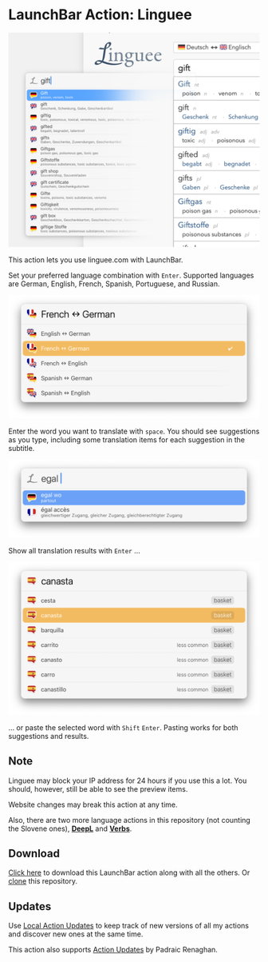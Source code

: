 # LaunchBar Action: Linguee

<img src="00.png" width="680"/> 

This action lets you use linguee.com with LaunchBar. 

Set your preferred language combination with `Enter`. Supported languages are German, English, French, Spanish, Portuguese, and Russian. 

<img src="01.png" width="680"/> 

Enter the word you want to translate with `space`. You should see suggestions as you type, including some translation items for each suggestion in the subtitle.

<img src="02.png" width="680"/> 

Show all translation results with `Enter` … 

<img src="03.png" width="680"/> 

… or paste the selected word with `Shift` `Enter`. Pasting works for both suggestions and results. 

## Note

Linguee may block your IP address for 24 hours if you use this a lot. You should, however, still be able to see the preview items.

Website changes may break this action at any time. 

Also, there are two more language actions in this repository (not counting the Slovene ones), **[DeepL](https://github.com/Ptujec/LaunchBar/tree/master/DeepL-Action#readme)** and **[Verbs](https://github.com/Ptujec/LaunchBar/tree/master/Verbs-Action#readme)**. 

## Download

[Click here](https://github.com/Ptujec/LaunchBar/archive/refs/heads/master.zip) to download this LaunchBar action along with all the others. Or [clone](https://docs.github.com/en/repositories/creating-and-managing-repositories/cloning-a-repository) this repository.

## Updates

Use [Local Action Updates](https://github.com/Ptujec/LaunchBar/tree/master/Local-Action-Updates#launchbar-action-local-action-updates) to keep track of new versions of all my actions and discover new ones at the same time. 

This action also supports [Action Updates](https://renaghan.com/launchbar/action-updates/) by Padraic Renaghan.